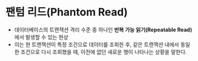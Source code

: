 # 팬텀 리드(Phantom Read)
- 데이터베이스의 트랜잭션 격리 수준 중 하나인 **반복 가능 읽기(Repeatable Read)** 에서 발생할 수 있는 현상
- 이는 한 트랜잭션이 특정 조건으로 데이터를 조회한 후, 같은 트랜잭션 내에서 동일한 조건으로 다시 조회했을 때, 이전에 없던 새로운 행이 나타나는 상황을 말한다.